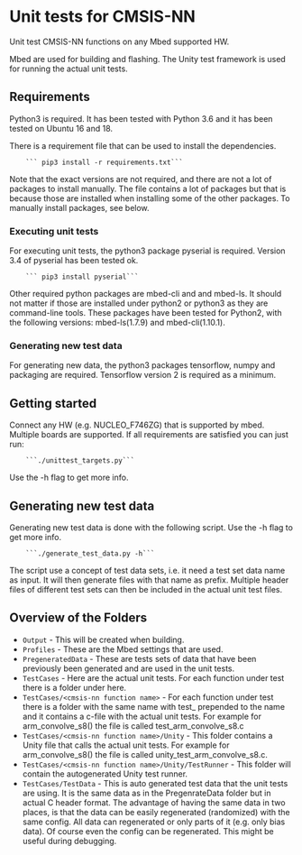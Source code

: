 # Unit tests for CMSIS-NN
Unit test CMSIS-NN functions on any Mbed supported HW.

Mbed are used for building and flashing.
The Unity test framework is used for running the actual unit tests.

## Requirements

Python3 is required.
It has been tested with Python 3.6 and it has been tested on Ubuntu 16 and 18.

There is a requirement file that can be used to install the dependencies.

```
    ``` pip3 install -r requirements.txt```

```

Note that the exact versions are not required, and there are not a lot of packages to install manually.
The file contains a lot of packages but that is because those are installed when installing some of the other packages.
To manually install packages, see below.

### Executing unit tests

For executing unit tests, the python3 package pyserial is required. Version 3.4 of pyserial has been tested ok.

```
    ``` pip3 install pyserial```

```

Other required python packages are mbed-cli and and mbed-ls. It should not matter if those are installed under python2 or python3 as they are command-line tools. These packages have been tested for Python2, with the following versions: mbed-ls(1.7.9) and mbed-cli(1.10.1).

### Generating new test data

For generating new data, the python3 packages tensorflow, numpy and packaging are required. Tensorflow version 2 is required as a minimum.

## Getting started
Connect any HW (e.g. NUCLEO_F746ZG) that is supported by mbed. Multiple boards are supported. If all requirements are satisfied you can just run:

```
    ```./unittest_targets.py```

```

Use the -h flag to get more info.

## Generating new test data
Generating new test data is done with the following script. Use the -h flag to get more info.

```
    ```./generate_test_data.py -h```

```

The script use a concept of test data sets, i.e. it need a test set data name as input. It will then generate files with that name as prefix. Multiple header files of different test sets can then be included in the actual unit test files.

## Overview of the Folders

- `Output` - This will be created when building.
- `Profiles` - These are the Mbed settings that are used.
- `PregeneratedData` - These are tests sets of data that have been previously been generated and are used in the unit tests.
- `TestCases` - Here are the actual unit tests. For each function under test there is a folder under here.
- `TestCases/<cmsis-nn function name>` - For each function under test there is a folder with the same name with test_ prepended to the name and it contains a c-file with the actual unit tests. For example for arm_convolve_s8() the file is called test_arm_convolve_s8.c
- `TestCases/<cmsis-nn function name>/Unity` - This folder contains a Unity file that calls the actual unit tests. For example for arm_convolve_s8() the file is called unity_test_arm_convolve_s8.c.
- `TestCases/<cmsis-nn function name>/Unity/TestRunner` - This folder will contain the autogenerated Unity test runner.
- `TestCases/TestData` - This is auto generated test data that the unit tests are using. It is the same data as in the PregenrateData folder but in actual C header format. The advantage of having the same data in two places, is that the data can be easily regenerated (randomized) with the same config. All data can regenerated or only parts of it (e.g. only bias data). Of course even the config can be regenerated. This might be useful during debugging.
